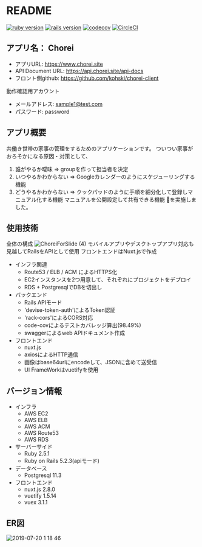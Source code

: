 # README
[![ruby version](https://img.shields.io/badge/Ruby-v2.5.1-green.svg)](https://www.ruby-lang.org/ja/)
[![rails version](https://img.shields.io/badge/Rails-v5.2.3-brightgreen.svg)](http://rubyonrails.org/)
[![codecov](https://codecov.io/gh/kohski/chorei-server/branch/master/graph/badge.svg)](https://codecov.io/gh/kohski/chorei-server)
[![CircleCI](https://circleci.com/gh/kohski/chorei-server.svg?style=svg)](https://circleci.com/gh/kohski/chorei-server)

## アプリ名： Chorei
- アプリURL: https://www.chorei.site
- API Document URL: https://api.chorei.site/api-docs
- フロント側github: https://github.com/kohski/chorei-client

動作確認用アカウント
- メールアドレス: sample1@test.com
- パスワード: password

## アプリ概要
共働き世帯の家事の管理をするためのアプリケーションです。
ついつい家事がおろそかになる原因・対策として、
1. 誰がやるか曖昧
  => groupを作って担当者を決定
2. いつやるかわからない
  => Googleカレンダーのようにスケジューリングする機能
3. どうやるかわからない
  => クックパッドのように手順を細分化して登録しマニュアル化する機能
     マニュアルを公開設定して共有できる機能
を実施しました。

## 使用技術
全体の構成
![ChoreiForSlide (4)](https://user-images.githubusercontent.com/39625567/61593561-f372eb00-ac1b-11e9-9aa4-6d25d7b553f3.png)
モバイルアプリやデスクトップアプリ対応も見越してRailsをAPIとして使用
フロントエンドはNuxt.jsで作成

- インフラ関連
  - Route53 / ELB / ACM によるHTTPS化
  - EC2インスタンスを2つ用意して、それぞれにプロジェクトをデプロイ
  - RDS + PostgresqlでDBを切出し
- バックエンド
  - Rails APIモード
  - 'devise-token-auth'によるToken認証
  - 'rack-cors'によるCORS対応
  - code-covによるテストカバレッジ算出(98.49%)
  - swaggerによるweb APIドキュメント作成
- フロントエンド
  - nuxt.js
  - axiosによるHTTP通信
  - 画像はbase64urlにencodeして、JSONに含めて送受信
  - UI FrameWorkはvuetifyを使用

## バージョン情報
  - インフラ
    - AWS EC2
    - AWS ELB
    - AWS ACM
    - AWS Route53
    - AWS RDS
  - サーバーサイド
    - Ruby 2.5.1
    - Ruby on Rails 5.2.3(apiモード)
  - データベース
    - Postgresql 11.3
  - フロントエンド
    - nuxt.js 2.8.0
    - vuetify 1.5.14
    - vuex 3.1.1
## ER図
![2019-07-20 1 18 46](https://user-images.githubusercontent.com/39625567/61593512-4ac48b80-ac1b-11e9-92b2-dd831afe65cf.png)
